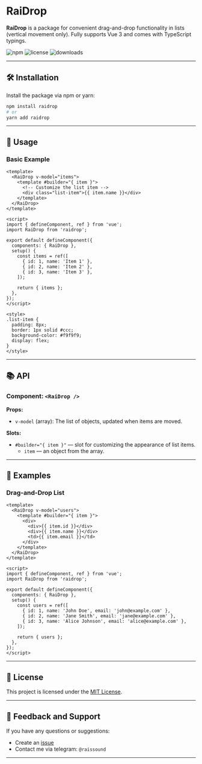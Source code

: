 # RaiDrop

**RaiDrop** is a package for convenient drag-and-drop functionality in lists (vertical movement only). Fully supports Vue 3 and comes with TypeScript typings.

![npm](https://img.shields.io/npm/v/raidrop?color=brightgreen) ![license](https://img.shields.io/npm/l/raidrop) ![downloads](https://img.shields.io/npm/dt/raidrop)

---

## 🛠 Installation

Install the package via npm or yarn:

```bash
npm install raidrop
# or
yarn add raidrop
```

---

## 🚀 Usage

### Basic Example

```vue
<template>
  <RaiDrop v-model="items">
    <template #builder="{ item }">
      <!-- Customize the list item -->
      <div class="list-item">{{ item.name }}</div>
    </template>
  </RaiDrop>
</template>

<script>
import { defineComponent, ref } from 'vue';
import RaiDrop from 'raidrop';

export default defineComponent({
  components: { RaiDrop },
  setup() {
    const items = ref([
      { id: 1, name: 'Item 1' },
      { id: 2, name: 'Item 2' },
      { id: 3, name: 'Item 3' },
    ]);

    return { items };
  },
});
</script>

<style>
.list-item {
  padding: 8px;
  border: 1px solid #ccc;
  background-color: #f9f9f9;
  display: flex;
}
</style>
```

---

## 📚 API

### Component: `<RaiDrop />`

**Props:**
- `v-model` (array): The list of objects, updated when items are moved.

**Slots:**
- `#builder="{ item }"` — slot for customizing the appearance of list items.
  - `item` — an object from the array.

---

## 🌟 Examples

### Drag-and-Drop List
```vue
<template>
  <RaiDrop v-model="users">
    <template #builder="{ item }">
      <div>
        <div>{{ item.id }}</div>
        <div>{{ item.name }}</div>
        <td>{{ item.email }}</td>
      </div>
    </template>
  </RaiDrop>
</template>

<script>
import { defineComponent, ref } from 'vue';
import RaiDrop from 'raidrop';

export default defineComponent({
  components: { RaiDrop },
  setup() {
    const users = ref([
      { id: 1, name: 'John Doe', email: 'john@example.com' },
      { id: 2, name: 'Jane Smith', email: 'jane@example.com' },
      { id: 3, name: 'Alice Johnson', email: 'alice@example.com' },
    ]);

    return { users };
  },
});
</script>
```

---

## 📝 License

This project is licensed under the [MIT License](https://github.com/RaisZzz/raidrop/blob/main/LICENSE).

---

## 💬 Feedback and Support

If you have any questions or suggestions:
- Create an [issue](https://github.com/RaisZzz/raidrop/issues)
- Contact me via telegram: `@raissound`

---
